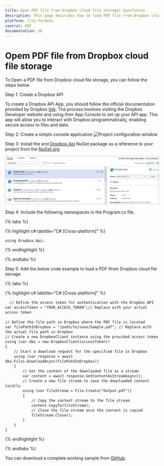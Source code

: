 ```yaml
---
title: Open PDF file from Dropbox cloud file storage| Syncfusion
description: This page describes how to load PDF file from Dropbox cloud file storage in C#  using Syncfusion .NET PDF library.
platform: file-formats
control: PDF
documentation: UG
---
```

# Opem PDF file from Dropbox cloud file storage

To Open a PDF file from Dropbox cloud file storage, you can follow the steps below

Step 1: Create a Dropbox API


To create a Dropbox API App, you should follow the official documentation provided by Dropbox [link](https://www.dropbox.com/developers/documentation/dotnet#tutorial). The process involves visiting the Dropbox Developer website and using their App Console to set up your API app. This app will allow you to interact with Dropbox programmatically, enabling secure access to files and data.



Step 2: Create a simple console application
![Project configuration window](Save-PDF-Images/Console-Application.png)

Step 3: Install the and [Dropbox.Api](https://www.nuget.org/packages/Dropbox.Api) NuGet package as a reference to your project from the [NuGet.org](https://www.nuget.org/).

![NuGet package installation](Open-PDF-Images/Dropbox.Api-nuget.png)

Step 4: Include the following namespaces in the Program.cs file.

{% tabs %}

{% highlight c# tabtitle="C# [Cross-platform]" %}

    using Dropbox.Api;

{% endhighlight %}

{% endtabs %}


Step 5: Add the below code example to load a PDF ifrom Dropbox cloud file storage.

{% tabs %}

{% highlight c# tabtitle="C# [Cross-platform]" %}

      // Define the access token for authentication with the Dropbox API
    var accessToken = "YOUR_ACCESS_TOKEN";// Replace with your actual access token
    
    // Define the file path in Dropbox where the PDF file is located
    var filePathInDropbox = "/path/to/save/Sample.pdf"; // Replace with the actual file path in Dropbox
    // Create a new DropboxClient instance using the provided access token
    using (var dbx = new DropboxClient(accessToken))
    {
        // Start a download request for the specified file in Dropbox
        using (var response = await dbx.Files.DownloadAsync(filePathInDropbox))
        {
            // Get the content of the downloaded file as a stream
            var content = await response.GetContentAsStreamAsync();
            // Create a new file stream to save the downloaded content locally
            using (var fileStream = File.Create("Output.pdf"))
            {
                // Copy the content stream to the file stream
                content.CopyTo(fileStream);
                // Close the file stream once the content is copied
                fileStream.Close();
            }
        }
    }

{% endhighlight %}

{% endtabs %}

You can download a complete working sample from [GitHub](https://github.com/SyncfusionExamples/PDF-Examples/tree/master/Open-PDF-file/To%20Dropbox%20Cloud%20Storage).
